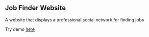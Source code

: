 ## Job Finder Website

A website that displays a professional social network for finding jobs

Try demo [here](https://fabricio-rojas.github.io/job-finder/)